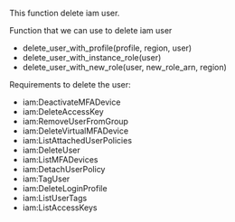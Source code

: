 This function delete iam user.

Function that we can use to delete iam user
* delete_user_with_profile(profile, region, user)
* delete_user_with_instance_role(user)
* delete_user_with_new_role(user, new_role_arn, region)

Requirements to delete the user:
* iam:DeactivateMFADevice<br>
* iam:DeleteAccessKey<br>
* iam:RemoveUserFromGroup<br>
* iam:DeleteVirtualMFADevice<br>
* iam:ListAttachedUserPolicies<br>
* iam:DeleteUser<br>
* iam:ListMFADevices<br>
* iam:DetachUserPolicy<br>
* iam:TagUser<br>
* iam:DeleteLoginProfile<br>
* iam:ListUserTags<br>
* iam:ListAccessKeys<br>